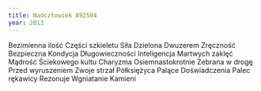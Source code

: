 ```yaml
---
title: Nadczłowiek 892504
year: 2013
---
```


Bezimienna ilość
Części szkieletu
Siła
Dzielona
Dwuzerem
Zręczność
Bezpieczna
Kondycja
Długowieczności
Inteligencja
Martwych zaklęć
Mądrość
Ściekowego kultu
Charyzma
Osiemnastokrotnie
Zebrana w drogę
Przed wyruszeniem
Zwoje strzał
Półksiężyca
Palące
Doświadczenia
Palec rękawicy
Rezonuje
Wgniatanie
Kamieni
